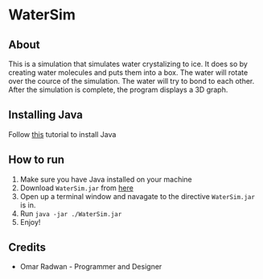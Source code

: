 # WaterSim
## About
This is a simulation that simulates water crystalizing to ice. It does so by creating water molecules and puts them into a box. The water will rotate over the cource of the simulation. The water will try to bond to each other. After the simulation is complete, the program displays a 3D graph.
## Installing Java
Follow [this](https://studyopedia.com/java/install-java-jdk-16-windows-10/) tutorial to install Java
## How to run
1. Make sure you have Java installed on your machine
0. Download ```WaterSim.jar``` from [here](https://github.com/omarr321/WaterSim/releases)
0. Open up a terminal window and navagate to the directive ```WaterSim.jar``` is in.
0. Run ```java -jar ./WaterSim.jar```
0. Enjoy!
## Credits
* Omar Radwan - Programmer and Designer
